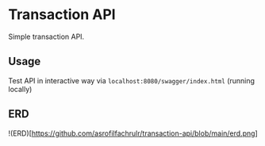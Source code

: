 # Transaction API

Simple transaction API. 

## Usage

Test API in interactive way via `localhost:8080/swagger/index.html` (running locally)

## ERD
!(ERD)[https://github.com/asrofilfachrulr/transaction-api/blob/main/erd.png]